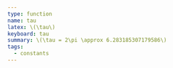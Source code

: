 ```yaml
---
type: function
name: tau
latex: \(\tau\)
keyboard: tau
summary: \(\tau = 2\pi \approx 6.283185307179586\)
tags:
  - constants
---
```

